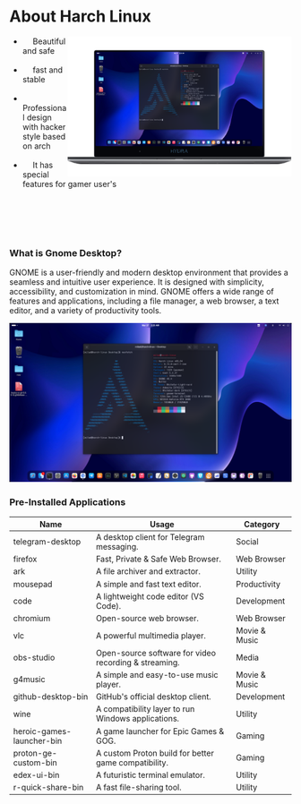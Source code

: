 
<!-- About Section -->
 # About Harch Linux
 
<p>
 <img align="right" width="400" src="/assets/harch-linux.png"  />
  
 * &emsp; Beautiful and safe <br/><br/>
 * &emsp; fast and stable <br/><br/>
 * &emsp; Professional design with hacker style based on arch <br/><br/>
 * &emsp; It has special features for gamer user's <br/><br/>

</p>

<br/>
<br/>
<br/>


### What is Gnome Desktop?

GNOME is a user-friendly and modern desktop environment that provides a seamless and intuitive user experience. It is designed with simplicity, accessibility, and customization in mind. GNOME offers a wide range of features and applications, including a file manager, a web browser, a text editor, and a variety of productivity tools.


![screenshot](./assets/screenshot.png)


### Pre-Installed Applications

| Name                      | Usage                                             | Category        |
|---------------------------|---------------------------------------------------|----------------|
| telegram-desktop         | A desktop client for Telegram messaging.         | Social        |
| firefox                 | Fast, Private & Safe Web Browser.                 | Web Browser   |
| ark                     | A file archiver and extractor.                    | Utility       |
| mousepad                | A simple and fast text editor.                    | Productivity  |
| code                    | A lightweight code editor (VS Code).              | Development   |
| chromium                | Open-source web browser.                          | Web Browser   |
| vlc                     | A powerful multimedia player.                     | Movie & Music |
| obs-studio              | Open-source software for video recording & streaming. | Media        |
| g4music                 | A simple and easy-to-use music player.            | Movie & Music |
| github-desktop-bin      | GitHub's official desktop client.                  | Development   |
| wine                    | A compatibility layer to run Windows applications. | Utility       |
| heroic-games-launcher-bin | A game launcher for Epic Games & GOG.            | Gaming        |
| proton-ge-custom-bin    | A custom Proton build for better game compatibility. | Gaming        |
| edex-ui-bin             | A futuristic terminal emulator.                   | Utility       |
| r-quick-share-bin       | A fast file-sharing tool.                         | Utility       |





